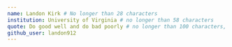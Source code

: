 ```yaml
---
name: Landon Kirk # No longer than 28 characters
institution: University of Virginia # no longer than 58 characters
quote: Do good well and do bad poorly # no longer than 100 characters, avoid using quotes(") to guarantee the format remains the same.
github_user: landon912
---
```

